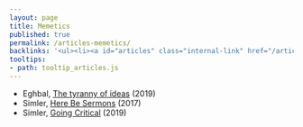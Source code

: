 ```yaml
---
layout: page
title: Memetics
published: true
permalink: /articles-memetics/
backlinks: '<ul><li><a id="articles" class="internal-link" href="/articles/">Articles</a></li></ul>'
tooltips: 
- path: tooltip_articles.js
---
```


* Eghbal, [The tyranny of ideas](https://nadiaeghbal.com/ideas) (2019)
* Simler, [Here Be Sermons](https://meltingasphalt.com/here-be-sermons/) (2017)
* Simler, [Going Critical](https://meltingasphalt.com/going-critical/) (2019)
